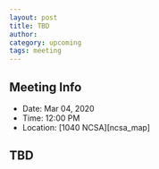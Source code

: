 ```yaml
---
layout: post
title: TBD
author:
category: upcoming
tags: meeting
---
```


## Meeting Info

* Date: Mar 04, 2020
* Time: 12:00 PM
* Location: [1040 NCSA][ncsa_map]

## TBD
